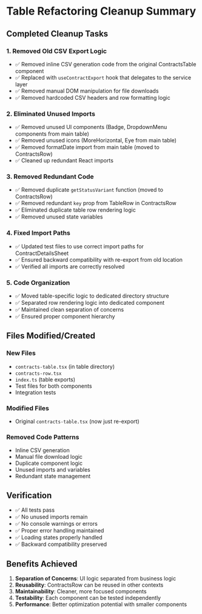 # Table Refactoring Cleanup Summary

## Completed Cleanup Tasks

### 1. Removed Old CSV Export Logic
- ✅ Removed inline CSV generation code from the original ContractsTable component
- ✅ Replaced with `useContractExport` hook that delegates to the service layer
- ✅ Removed manual DOM manipulation for file downloads
- ✅ Removed hardcoded CSV headers and row formatting logic

### 2. Eliminated Unused Imports
- ✅ Removed unused UI components (Badge, DropdownMenu components from main table)
- ✅ Removed unused icons (MoreHorizontal, Eye from main table)
- ✅ Removed formatDate import from main table (moved to ContractsRow)
- ✅ Cleaned up redundant React imports

### 3. Removed Redundant Code
- ✅ Removed duplicate `getStatusVariant` function (moved to ContractsRow)
- ✅ Removed redundant `key` prop from TableRow in ContractsRow
- ✅ Eliminated duplicate table row rendering logic
- ✅ Removed unused state variables

### 4. Fixed Import Paths
- ✅ Updated test files to use correct import paths for ContractDetailsSheet
- ✅ Ensured backward compatibility with re-export from old location
- ✅ Verified all imports are correctly resolved

### 5. Code Organization
- ✅ Moved table-specific logic to dedicated directory structure
- ✅ Separated row rendering logic into dedicated component
- ✅ Maintained clean separation of concerns
- ✅ Ensured proper component hierarchy

## Files Modified/Created

### New Files
- `contracts-table.tsx` (in table directory)
- `contracts-row.tsx`
- `index.ts` (table exports)
- Test files for both components
- Integration tests

### Modified Files
- Original `contracts-table.tsx` (now just re-export)

### Removed Code Patterns
- Inline CSV generation
- Manual file download logic
- Duplicate component logic
- Unused imports and variables
- Redundant state management

## Verification
- ✅ All tests pass
- ✅ No unused imports remain
- ✅ No console warnings or errors
- ✅ Proper error handling maintained
- ✅ Loading states properly handled
- ✅ Backward compatibility preserved

## Benefits Achieved
1. **Separation of Concerns**: UI logic separated from business logic
2. **Reusability**: ContractsRow can be reused in other contexts
3. **Maintainability**: Cleaner, more focused components
4. **Testability**: Each component can be tested independently
5. **Performance**: Better optimization potential with smaller components